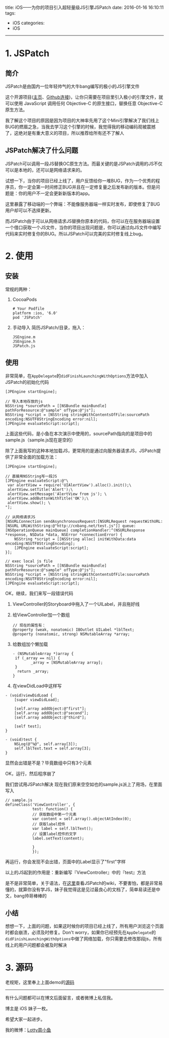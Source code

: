 title: iOS——为你的项目引入超轻量级JS引擎JSPatch
date: 2016-01-16 16:10:11
tags:
  - iOS
categories:
  - iOS
---

# 1. JSPatch
## 简介

JSPatch是由国内一位年轻帅气的大牛bang编写的极小的JS引擎文件

这个开源项目([主页](http://jspatch.com)、[Github连接](https://github.com/bang590/JSPatch))，让你只需要在项目里引入极小的引擎文件，就可以使用 JavaScript 调用任何 Objective-C 的原生接口，替换任意 Objective-C 原生方法。

我了解这个项目的原因是因为项目的大神率先用了这个Mini引擎解决了我们线上BUG的燃眉之急，当我去学习这个引擎的时候，我觉得我的移动编码观被震撼了，这绝对是有重大意义的项目，所以推荐给所有还不了解人

## JSPatch解决了什么问题

JSPatch可以调用一段JS替换OC原生方法。而最关键的是JSPatch调用的JS不仅可以是本地的，还可以是网络请求来的。

试想一下，当你的项目已经上线了，用户反馈给你一堆BUG，作为一个优秀的程序员，你一定会第一时间修正BUG并且在一定修复量之后发布新的版本。但是问题是：你的用户不一定会更新新版本的app。

这里暴露了移动端的一个弊端：不能像服务器端一样实时发布，即使修复了BUG用户却可以不选择更新。

而JSPatch由于可以从网络请求JS替换你原本的代码，你可以在在服务器端设置一个借口获取一个JS文件，当你的项目出现问题是，你可以通过向JS文件中编写代码来实时修复你的BUG。所以JSPatch可以完美的实时修复线上bug。

<!--more-->


# 2. 使用

## 安装
常规的两种：

1. CocoaPods

	```objc
	# Your Podfile
	platform :ios, '6.0'
	pod 'JSPatch'
	```
2. 手动导入
	简历JSPatch/目录，拖入：
	
	```objc
	JSEngine.m
	JSEngine.h
	JSPatch.js
	```
## 使用

非常简单，在`AppDelegate`的`didFinishLaunchingWithOptions`方法中加入JSPatch的初始化代码

```objc
[JPEngine startEngine];
    
// 导入本地存放的js
NSString *sourcePath = [[NSBundle mainBundle] pathForResource:@"sample" ofType:@"js"];
NSString *script = [NSString stringWithContentsOfFile:sourcePath encoding:NSUTF8StringEncoding error:nil];
[JPEngine evaluateScript:script];
```

上面这些代码，是小鱼在本次演示中使用的，sourcePath指向的是项目中的sample.js（sample.js现在是空的）

除了上面我写的这种本地加载JS，更常用的是通过向服务器请求JS，JSPatch提供了非常全面的加载方法：

```objc
[JPEngine startEngine];

// 直接用NSString写一段JS
[JPEngine evaluateScript:@"\
 var alertView = require('UIAlertView').alloc().init();\
 alertView.setTitle('Alert');\
 alertView.setMessage('AlertView from js'); \
 alertView.addButtonWithTitle('OK');\
 alertView.show(); \
"];

// 从网络请求JS
[NSURLConnection sendAsynchronousRequest:[NSURLRequest requestWithURL:[NSURL URLWithString:@"http://cnbang.net/test.js"]] queue:[NSOperationQueue mainQueue] completionHandler:^(NSURLResponse *response, NSData *data, NSError *connectionError) {
    NSString *script = [[NSString alloc] initWithData:data encoding:NSUTF8StringEncoding];
    [JPEngine evaluateScript:script];
}];

// exec local js file
NSString *sourcePath = [[NSBundle mainBundle] pathForResource:@"sample" ofType:@"js"];
NSString *script = [NSString stringWithContentsOfFile:sourcePath encoding:NSUTF8StringEncoding error:nil];
[JPEngine evaluateScript:script];
```

OK，继续，我们来写一段错误代码

1. ViewController的Storyboard中拖入了一个UILabel，并且拖好线
2. 给ViewController加一个数组

	```objc
	// 现在的属性有：
	@property (weak, nonatomic) IBOutlet UILabel *lblText;
	@property (nonatomic, strong) NSMutableArray *array;
	```
3. 给数组加个懒加载

	```objc
	- (NSMutableArray *)array {
   	 if (_array == nil) {
    	    _array = [NSMutableArray array];
   	 }
  	  return _array;
	}
	```
4. 在viewDidLoad中这样写

```objc
- (void)viewDidLoad {
    [super viewDidLoad];
    
    [self.array addObject:@"first"];
    [self.array addObject:@"second"];
    [self.array addObject:@"third"];
    
    [self test];
}

- (void)test {
    NSLog(@"%@", self.array[3]);
    self.lblText.text = self.array[3];
}
```

显然会出错是不是？毕竟数组中只有3个元素

OK，运行，然后程序崩了

我们尝试用JSPatch解决
现在我们原来空空如也的sample.js派上了用场，在里面写入

```objc
// sample.js
defineClass('ViewController', {
            test: function() {
            // 获取数组中第一个元素
            var content = self.array().objectAtIndex(0);
            // 获取label控件
            var label = self.lblText();
            // 设置label控件的文字
            label.setText(content);
            
            }
            });
```
再运行，你会发现不会出错，页面中的Label显示了"first"字样

以上的JS起到的作用是：重新编写『ViewController』中的『test』方法

是不是非常简单，关于语法，在[这里](https://github.com/bang590/JSPatch/wiki/基础用法)查看JSPatch的wiki，不要害怕，都是非常易懂的，就算你没有学JS，妹子我觉得这是见过最良心的文档了，简单易读还是中文，bang帅哥棒棒的


## 小结
想想一下，上面的问题，如果这时候你的项目已经上线了，所有用户浏览这个页面时都会崩溃，必须及时修复。Don't worry，如果你已经预先在`AppDelegate`的`didFinishLaunchingWithOptions`中做了网络加载，你只需要去修改那段js，所有线上的用户问题都会被及时解决


# 3. 源码
老规矩，这里奉上上面demo的[源码](http://download.csdn.net/detail/u010127917/9407227)



----

有什么问题都可以在博文后面留言，或者微博上私信我。

博主是 iOS 妹子一枚。

希望大家一起进步。

我的微博：[Lotty周小鱼](http://weibo.com/coderfish/)

